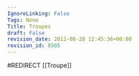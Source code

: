 ```yaml
---
IgnoreLinking: False
Tags: None
Title: Troupes
draft: False
revision_date: 2012-08-28 12:45:36+00:00
revision_id: 8505
---
```


#REDIRECT [[Troupe]]